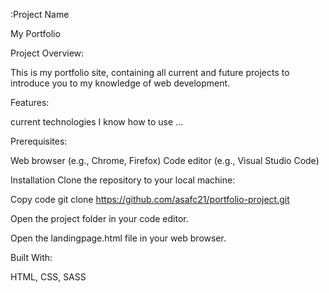 :Project Name

My Portfolio

Project Overview:

This is my portfolio site, containing all current and future projects to introduce you to my knowledge of web development.

Features:

current technologies I know how to use
...

Prerequisites:

Web browser (e.g., Chrome, Firefox)
Code editor (e.g., Visual Studio Code)


Installation
Clone the repository to your local machine:

Copy code git clone https://github.com/asafc21/portfolio-project.git

Open the project folder in your code editor.

Open the landingpage.html file in your web browser.


Built With:

HTML,
CSS,
SASS

